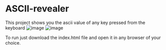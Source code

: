 # ASCII-revealer
This project shows you the ascii value of any key pressed from the keyboard
![image](https://user-images.githubusercontent.com/93395497/230606396-bb52f257-33e8-4fa2-ae52-6114c2f30699.png)
![image](https://user-images.githubusercontent.com/93395497/230607005-cbba7bc5-c99d-4044-a6d0-cc9285698326.png)

To run just download the index.html file and open it in any browser of your choice.
